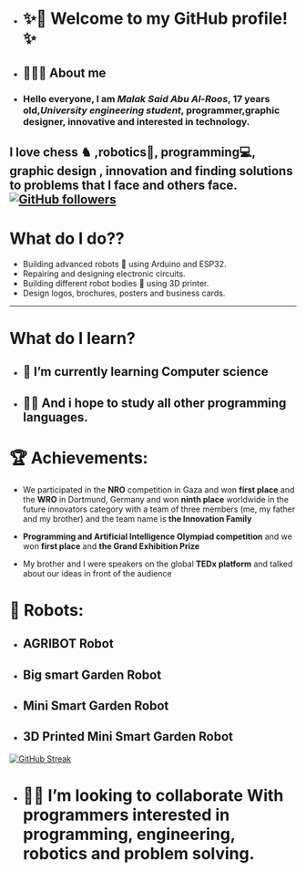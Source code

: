 - # ✨👋 Welcome to my GitHub profile!✨

- ## 👩🏻‍💻 About me      
- ### Hello everyone, I am ***Malak Said Abu Al-Roos***, 17 years old,***University engineering student***, programmer,graphic designer, innovative and interested in technology.

I love chess ♞ ,robotics🤖, programming💻, graphic design , innovation and finding solutions to problems that I face and others face.
[![GitHub followers](https://img.shields.io/github/followers/malak-sisar?label=Follow&style=social)](https://github.com/malak-sisar/?tab=follow)
-----
# What do I do??
- Building advanced robots 🤖 using Arduino and ESP32.
- Repairing and designing electronic circuits.
- Building different robot bodies 🤖 using 3D printer.
- Design logos, brochures, posters and business cards.
----
# What do I learn?                                   
- ## 🌱 I’m currently learning Computer science
- ## 🙏🏻 And i hope to study all other programming languages.

# 🏆 Achievements:     
- We participated in the **NRO** competition in Gaza and won **first place** and the **WRO** in Dortmund, Germany and won **ninth place** worldwide in the future innovators category with a team of three members (me, my father and my brother) and the team name is **the Innovation Family**

- **Programming and Artificial Intelligence Olympiad competition** and we won **first place** and **the Grand Exhibition Prize**

- My brother and I were speakers on the global **TEDx platform** and talked about our ideas in front of the audience

 
# 🤖 Robots:
- ## **AGRIBOT Robot**
- ## **Big smart Garden Robot**
- ## **Mini Smart Garden Robot**
- ## **3D Printed Mini Smart Garden Robot**


[![GitHub Streak](https://streak-stats.demolab.com/?user=malak-sisar)](https://git.io/streak-stats)
  
- # 🫴🏻 I’m looking to collaborate With programmers interested in programming, engineering, robotics and problem solving.
<!---
malak-sisar/malak-sisar is a ✨ special ✨ repository because its `README.md` (this file) appears on your GitHub profile.
You can click the Preview link to take a look at your changes.
--->
